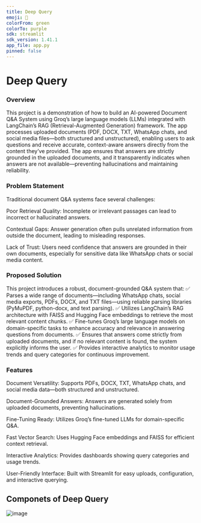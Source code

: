 ```yaml
---
title: Deep Query
emoji: 🚀
colorFrom: green
colorTo: purple
sdk: streamlit
sdk_version: 1.41.1
app_file: app.py
pinned: false
---
```


# Deep Query
### Overview
This project is a demonstration of how to build an AI-powered Document Q&A System using Groq’s large language models (LLMs) integrated with LangChain’s RAG (Retrieval-Augmented Generation) framework. The app processes uploaded documents (PDF, DOCX, TXT, WhatsApp chats, and social media files—both structured and unstructured), enabling users to ask questions and receive accurate, context-aware answers directly from the content they’ve provided. The app ensures that answers are strictly grounded in the uploaded documents, and it transparently indicates when answers are not available—preventing hallucinations and maintaining reliability.

### Problem Statement
Traditional document Q&A systems face several challenges:

Poor Retrieval Quality: Incomplete or irrelevant passages can lead to incorrect or hallucinated answers.

Contextual Gaps: Answer generation often pulls unrelated information from outside the document, leading to misleading responses.

Lack of Trust: Users need confidence that answers are grounded in their own documents, especially for sensitive data like WhatsApp chats or social media content.

### Proposed Solution
This project introduces a robust, document-grounded Q&A system that:
✅ Parses a wide range of documents—including WhatsApp chats, social media exports, PDFs, DOCX, and TXT files—using reliable parsing libraries (PyMuPDF, python-docx, and text parsing).
✅ Utilizes LangChain’s RAG architecture with FAISS and Hugging Face embeddings to retrieve the most relevant content chunks.
✅ Fine-tunes Groq’s large language models on domain-specific tasks to enhance accuracy and relevance in answering questions from documents.
✅ Ensures that answers come strictly from uploaded documents, and if no relevant content is found, the system explicitly informs the user.
✅ Provides interactive analytics to monitor usage trends and query categories for continuous improvement.

### Features
Document Versatility: Supports PDFs, DOCX, TXT, WhatsApp chats, and social media data—both structured and unstructured.

Document-Grounded Answers: Answers are generated solely from uploaded documents, preventing hallucinations.

Fine-Tuning Ready: Utilizes Groq’s fine-tuned LLMs for domain-specific Q&A.

Fast Vector Search: Uses Hugging Face embeddings and FAISS for efficient context retrieval.

Interactive Analytics: Provides dashboards showing query categories and usage trends.

User-Friendly Interface: Built with Streamlit for easy uploads, configuration, and interactive querying.

## Componets of Deep Query
![image](https://github.com/user-attachments/assets/714a746e-b229-41ea-b412-33f3010054f8)




